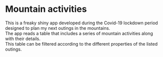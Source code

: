 # Mountain activities
This is a freaky shiny app developed during the Covid-19 lockdown period
designed to plan my next outings in the mountains.  
The app reads a table that includes a series of mountain activities along with their details.  
This table can be filtered according to the different properties of the listed outings.
